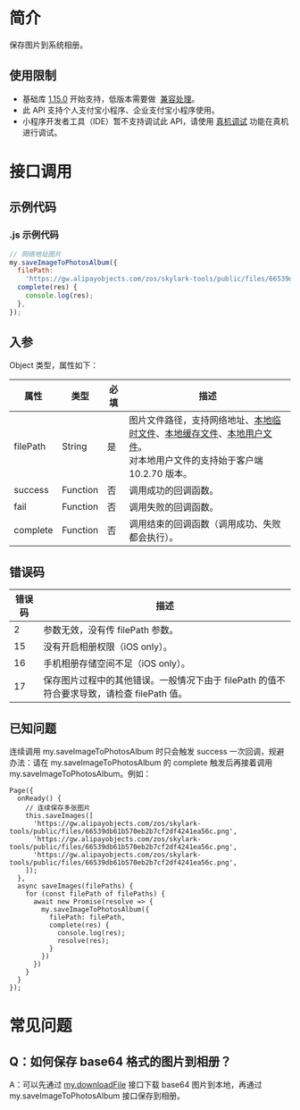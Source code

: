 # 简介

保存图片到系统相册。

## 使用限制

- 基础库 [1.15.0](https://opendocs.alipay.com/mini/framework/lib) 开始支持，低版本需要做  [兼容处理](https://docs.alipay.com/mini/framework/compatibility)。
- 此 API 支持个人支付宝小程序、企业支付宝小程序使用。
- 小程序开发者工具（IDE）暂不支持调试此 API，请使用 [真机调试](https://opendocs.alipay.com/mini/ide/remote-debug) 功能在真机进行调试。

# 接口调用

## 示例代码

### .js 示例代码

```javascript
// 网络地址图片
my.saveImageToPhotosAlbum({
  filePath:
    'https://gw.alipayobjects.com/zos/skylark-tools/public/files/66539db61b570eb2b7cf2df4241ea56c.png',
  complete(res) {
    console.log(res);
  },
});
```

## 入参

Object 类型，属性如下：

| **属性** | **类型** | **必填** | **描述** |
| --- | --- | --- | --- |
| filePath | String | 是 | 图片文件路径，支持网络地址、[本地临时文件](https://opendocs.alipay.com/mini/03dt4s#%E6%9C%AC%E5%9C%B0%E4%B8%B4%E6%97%B6%E6%96%87%E4%BB%B6)、[本地缓存文件](https://opendocs.alipay.com/mini/03dt4s#%E6%9C%AC%E5%9C%B0%E7%BC%93%E5%AD%98%E6%96%87%E4%BB%B6)、[本地用户文件](https://opendocs.alipay.com/mini/03dt4s#%E6%9C%AC%E5%9C%B0%E7%94%A8%E6%88%B7%E6%96%87%E4%BB%B6)。<br>对本地用户文件的支持始于客户端 10.2.70 版本。 |
| success | Function | 否 | 调用成功的回调函数。 |
| fail | Function | 否 | 调用失败的回调函数。 |
| complete | Function | 否 | 调用结束的回调函数（调用成功、失败都会执行）。 |

## 错误码

| **错误码** | **描述** |
| --- | --- |
| 2 | 参数无效，没有传 filePath 参数。 |
| 15 | 没有开启相册权限（iOS only）。 |
| 16 | 手机相册存储空间不足（iOS only）。 |
| 17 | 保存图片过程中的其他错误。一般情况下由于 filePath 的值不符合要求导致，请检查 filePath 值。 |

## 已知问题

连续调用 my.saveImageToPhotosAlbum 时只会触发 success 一次回调，规避办法：请在 my.saveImageToPhotosAlbum 的 complete 触发后再接着调用 my.saveImageToPhotosAlbum。例如：

```plain
Page({
  onReady() {
    // 连续保存多张图片
    this.saveImages([
      'https://gw.alipayobjects.com/zos/skylark-tools/public/files/66539db61b570eb2b7cf2df4241ea56c.png',
      'https://gw.alipayobjects.com/zos/skylark-tools/public/files/66539db61b570eb2b7cf2df4241ea56c.png',
      'https://gw.alipayobjects.com/zos/skylark-tools/public/files/66539db61b570eb2b7cf2df4241ea56c.png',
    ]);
  },
  async saveImages(filePaths) {
    for (const filePath of filePaths) {
      await new Promise(resolve => {
        my.saveImageToPhotosAlbum({
          filePath: filePath,
          complete(res) {
            console.log(res);
            resolve(res);
          }
        })
      })
    }
  }
});
```

# 常见问题

## Q：如何保存 base64 格式的图片到相册？

A：可以先通过 [my.downloadFile](https://opendocs.alipay.com/mini/api/xr054r) 接口下载 base64 图片到本地，再通过 my.saveImageToPhotosAlbum 接口保存到相册。
